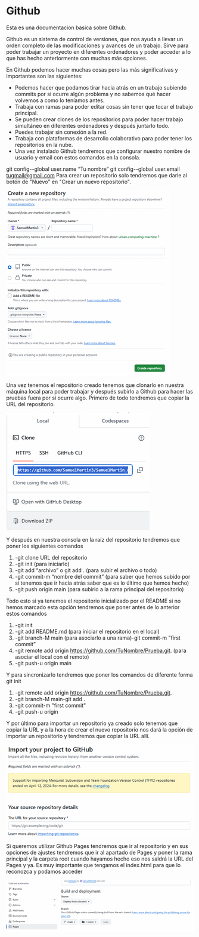 # Github

Esta es una documentacion basica sobre Github.

Github es un sistema de control de versiones, que nos ayuda a llevar un orden completo de las modificaciones y avances de un trabajo. Sirve para poder trabajar un proyecto en diferentes ordenadores y poder acceder a lo que has hecho anteriormente con muchas más opciones.

En Github podemos hacer muchas cosas pero las más significativas y importantes son las siguientes:

- Podemos hacer que podamos tirar hacia atrás en un trabajo subiendo commits por si ocurre algún problema y no sabemos qué hacer volvemos a como lo teníamos antes.
- Trabaja con ramas para poder editar cosas sin tener que tocar el trabajo principal.
- Se pueden crear clones de los repositorios para poder hacer trabajo simultáneo en diferentes ordenadores y después juntarlo todo.
- Puedes trabajar sin conexión a la red.
- Trabaja con plataformas de desarrollo colaborativo para poder tener los repositorios en la nube.
- Una vez instalado Github tendremos que configurar nuestro nombre de usuario y email con estos comandos en la consola.

git config--global user.name “Tu nombre”
git config--global user.email tugmail@gmail.com
Para crear un repositorio solo tendremos que darle al botón de "Nuevo" en "Crear un nuevo repositorio".

![Imagen1.png](img/Imagen1.png)

Una vez tenemos el repositorio creado tenemos que clonarlo en nuestra máquina local para poder trabajar y después subirlo a Github para hacer las pruebas fuera por si ocurre algo. Primero de todo tendremos que copiar la URL del repositorio.

![Imagen2.png](img/Imagen2.png)

Y después en nuestra consola en la raíz del repositorio tendremos que poner los siguientes comandos

1. -git clone URL del repositorio
2. -git init (para iniciarlo)
3. -git add “archivo” o git add . (para subir el archivo o todo)
4. -git commit-m “nombre del commit” (para saber que hemos subido por si tenemos que ir hacía atrás saber que es lo último que hemos hecho)
5. -git push origin main (para subirlo a la rama principal del repositorio)

Todo esto si ya tenemos el repositorio inicializado por el README si no hemos marcado esta opción tendremos que poner antes de lo anterior estos comandos

1. -git init
2. -git add README.md (para iniciar el repositorio en el local)
3. -git branch-M main (para asociarlo a una rama)-git commit-m "first commit”
4. -git remote add origin https://github.com/TuNombre/Prueba.git. (para asociar el local con el remoto)
5. -git push-u origin main

Y para sincronizarlo tendremos que poner los comandos de diferente forma git init

1. -git remote add origin https://github.com/TuNombre/Prueba.git.
2. -git branch-M main-git add .
3. -git commit-m "first commit"
4. -git push-u origin

Y por último para importar un repositorio ya creado solo tenemos que copiar la URL y a la hora de crear el nuevo repositorio nos dará la opción de importar un repositorio y tendremos que copiar la URL allí.

![Imagen3.png](img/Imagen3.png)

Si queremos utilizar Github Pages tendremos que ir al repositorio y en sus opciones de ajustes tendremos que ir al apartado de Pages y poner la rama principal y la carpeta root cuando hayamos hecho eso nos saldrá la URL del Pages y ya. Es muy importante que tengamos el index.html para que lo reconozca y podamos acceder

![Imagen4.png](img/Imagen4.png)
